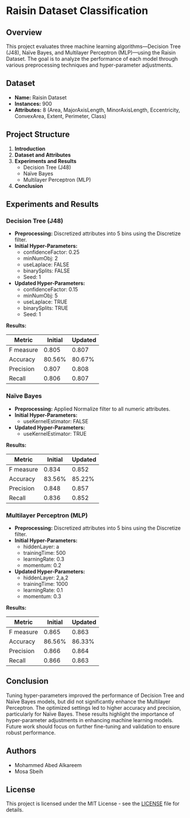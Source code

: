 # Raisin Dataset Classification

## Overview

This project evaluates three machine learning algorithms—Decision Tree (J48), Naïve Bayes, and Multilayer Perceptron (MLP)—using the Raisin Dataset. The goal is to analyze the performance of each model through various preprocessing techniques and hyper-parameter adjustments.

## Dataset

- **Name:** Raisin Dataset
- **Instances:** 900
- **Attributes:** 8 (Area, MajorAxisLength, MinorAxisLength, Eccentricity, ConvexArea, Extent, Perimeter, Class)

## Project Structure

1. **Introduction**
2. **Dataset and Attributes**
3. **Experiments and Results**
   - Decision Tree (J48)
   - Naïve Bayes
   - Multilayer Perceptron (MLP)
4. **Conclusion**

## Experiments and Results

### Decision Tree (J48)

- **Preprocessing:** Discretized attributes into 5 bins using the Discretize filter.
- **Initial Hyper-Parameters:**
  - confidenceFactor: 0.25
  - minNumObj: 2
  - useLaplace: FALSE
  - binarySplits: FALSE
  - Seed: 1
- **Updated Hyper-Parameters:**
  - confidenceFactor: 0.15
  - minNumObj: 5
  - useLaplace: TRUE
  - binarySplits: TRUE
  - Seed: 1

**Results:**

| Metric      | Initial   | Updated   |
|-------------|-----------|-----------|
| F measure   | 0.805     | 0.807     |
| Accuracy    | 80.56%    | 80.67%    |
| Precision   | 0.807     | 0.808     |
| Recall      | 0.806     | 0.807     |

### Naïve Bayes

- **Preprocessing:** Applied Normalize filter to all numeric attributes.
- **Initial Hyper-Parameters:**
  - useKernelEstimator: FALSE
- **Updated Hyper-Parameters:**
  - useKernelEstimator: TRUE

**Results:**

| Metric      | Initial   | Updated   |
|-------------|-----------|-----------|
| F measure   | 0.834     | 0.852     |
| Accuracy    | 83.56%    | 85.22%    |
| Precision   | 0.848     | 0.857     |
| Recall      | 0.836     | 0.852     |

### Multilayer Perceptron (MLP)

- **Preprocessing:** Discretized attributes into 5 bins using the Discretize filter.
- **Initial Hyper-Parameters:**
  - hiddenLayer: a
  - trainingTime: 500
  - learningRate: 0.3
  - momentum: 0.2
- **Updated Hyper-Parameters:**
  - hiddenLayer: 2,a,2
  - trainingTime: 1000
  - learningRate: 0.1
  - momentum: 0.3

**Results:**

| Metric      | Initial   | Updated   |
|-------------|-----------|-----------|
| F measure   | 0.865     | 0.863     |
| Accuracy    | 86.56%    | 86.33%    |
| Precision   | 0.866     | 0.864     |
| Recall      | 0.866     | 0.863     |

## Conclusion

Tuning hyper-parameters improved the performance of Decision Tree and Naïve Bayes models, but did not significantly enhance the Multilayer Perceptron. The optimized settings led to higher accuracy and precision, particularly for Naïve Bayes. These results highlight the importance of hyper-parameter adjustments in enhancing machine learning models. Future work should focus on further fine-tuning and validation to ensure robust performance.

## Authors

- Mohammed Abed Alkareem
- Mosa Sbeih

## License

This project is licensed under the MIT License - see the [LICENSE](LICENSE) file for details.
